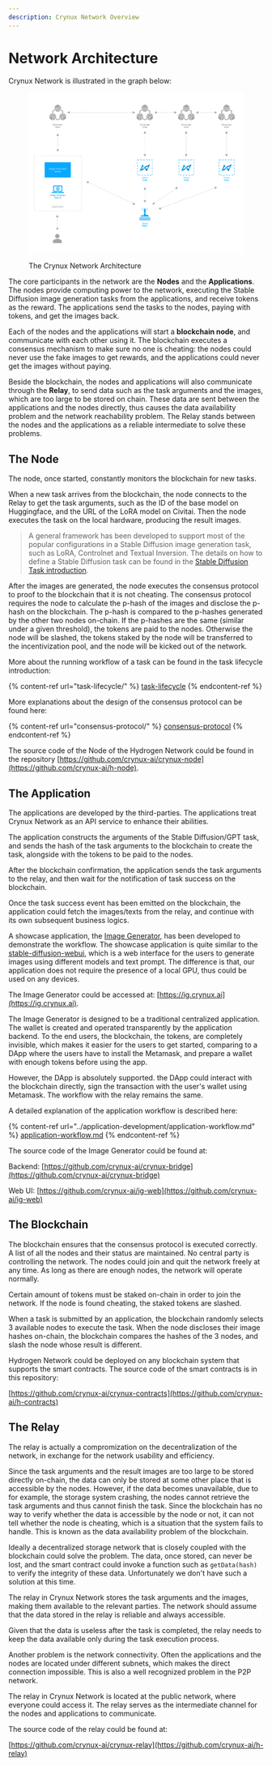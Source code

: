 ```yaml
---
description: Crynux Network Overview
---
```


# Network Architecture

Crynux Network is illustrated in the graph below:

<figure><img src="../.gitbook/assets/hydrogen-architecture.png" alt=""><figcaption><p>The Crynux Network Architecture</p></figcaption></figure>

The core participants in the network are the **Nodes** and the **Applications**. The nodes provide computing power to the network, executing the Stable Diffusion image generation tasks from the applications, and receive tokens as the reward. The applications send the tasks to the nodes, paying with tokens, and get the images back.

Each of the nodes and the applications will start a **blockchain node**, and communicate with each other using it. The blockchain executes a consensus mechanism to make sure no one is cheating: the nodes could never use the fake images to get rewards, and the applications could never get the images without paying.

Beside the blockchain, the nodes and applications will also communicate through the **Relay**, to send data such as the task arguments and the images, which are too large to be stored on chain. These data are sent between the applications and the nodes directly, thus causes the data availability problem and the network reachability problem. The Relay stands between the nodes and the applications as a reliable intermediate to solve these problems.

## The Node

The node, once started, constantly monitors the blockchain for new tasks.

When a new task arrives from the blockchain, the node connects to the Relay to get the task arguments, such as the ID of the base model on Huggingface, and the URL of the LoRA model on Civitai. Then the node executes the task on the local hardware, producing the result images.

> A general framework has been developed to support most of the popular configurations in a Stable Diffusion image generation task, such as LoRA, Controlnet and Textual Inversion. The details on how to define a Stable Diffusion task can be found in the [Stable Diffusion Task introduction](../application-development/execute-tasks/text-to-image-task.md).

After the images are generated, the node executes the consensus protocol to proof to the blockchain that it is not cheating. The consensus protocol requires the node to calculate the p-hash of the images and disclose the p-hash on the blockchain. The p-hash is compared to the p-hashes generated by the other two nodes on-chain. If the p-hashes are the same (similar under a given threshold), the tokens are paid to the nodes. Otherwise the node will be slashed, the tokens staked by the node will be transferred to the incentivization pool, and the node will be kicked out of the network.

More about the running workflow of a task can be found in the task lifecycle introduction:

{% content-ref url="task-lifecycle/" %}
[task-lifecycle](task-lifecycle/)
{% endcontent-ref %}

More explanations about the design of the consensus protocol can be found here:

{% content-ref url="consensus-protocol/" %}
[consensus-protocol](consensus-protocol/)
{% endcontent-ref %}

The source code of the Node of the Hydrogen Network could be found in the repository [https://github.com/crynux-ai/crynux-node](https://github.com/crynux-ai/h-node).

## The Application

The applications are developed by the third-parties. The applications treat Crynux Network as an API service to enhance their abilities.&#x20;

The application constructs the arguments of the Stable Diffusion/GPT task, and sends the hash of the task arguments to the blockchain to create the task, alongside with the tokens to be paid to the nodes.

After the blockchain confirmation, the application sends the task arguments to the relay, and then wait for the notification of task success on the blockchain.

Once the task success event has been emitted on the blockchain, the application could fetch the images/texts from the relay, and continue with its own subsequent business logics.

A showcase application, the [Image Generator](https://ig.crynux.ai), has been developed to demonstrate the workflow. The showcase application is quite similar to the [stable-diffusion-webui](https://github.com/AUTOMATIC1111/stable-diffusion-webui), which is a web interface for the users to generate images using different models and text prompt. The difference is that, our application does not require the presence of a local GPU, thus could be used on any devices.

The Image Generator could be accessed at: [https://ig.crynux.ai](https://ig.crynux.ai).

The Image Generator is designed to be a traditional centralized application. The wallet is created and operated transparently by the application backend. To the end users, the blockchain, the tokens, are completely invisible, which makes it easier for the users to get started, comparing to a DApp where the users have to install the Metamask, and prepare a wallet with enough tokens before using the app.

However, the DApp is absolutely supported. the DApp could interact with the blockchain directly, sign the transaction with the user's wallet using Metamask. The workflow with the relay remains the same.

A detailed explanation of the application workflow is described here:

{% content-ref url="../application-development/application-workflow.md" %}
[application-workflow.md](../application-development/application-workflow.md)
{% endcontent-ref %}

The source code of the Image Generator could be found at:

Backend: [https://github.com/crynux-ai/crynux-bridge](https://github.com/crynux-ai/crynux-bridge)

Web UI: [https://github.com/crynux-ai/ig-web](https://github.com/crynux-ai/ig-web)

## The Blockchain

The blockchain ensures that the consensus protocol is executed correctly. A list of all the nodes and their status are maintained. No central party is controlling the network. The nodes could join and quit the network freely at any time. As long as there are enough nodes, the network will operate normally.

Certain amount of tokens must be staked on-chain in order to join the network. If the node is found cheating, the staked tokens are slashed.

&#x20;When a task is submitted by an application, the blockchain randomly selects 3 available nodes to execute the task. When the node discloses their image hashes on-chain, the blockchain compares the hashes of the 3 nodes, and slash the node whose result is different.

Hydrogen Network could be deployed on any blockchain system that supports the smart contracts. The source code of the smart contracts is in this repository:

[https://github.com/crynux-ai/crynux-contracts](https://github.com/crynux-ai/h-contracts)

## The Relay

The relay is actually a compromization on the decentralization of the network, in exchange for the network usability and efficiency.

Since the task arguments and the result images are too large to be stored directly on-chain, the data can only be stored at some other place that is accessible by the nodes. However, if the data becomes unavailable, due to for example, the storage system crashing, the nodes cannot retrieve the task arguments and thus cannot finish the task. Since the blockchain has no way to verify whether the data is accessible by the node or not, it can not tell whether the node is cheating, which is a situation that the system fails to handle. This is known as the data availability problem of the blockchain.

Ideally a decentralized storage network that is closely coupled with the blockchain could solve the problem. The data, once stored, can never be lost, and the smart contract could invoke a function such as `getData(hash)` to verify the integrity of these data. Unfortunately we don't have such a solution at this time.

The relay in Crynux Network stores the task arguments and the images, making them available to the relevant parties. The network should assume that the data stored in the relay is reliable and always accessible.

Given that the data is useless after the task is completed, the relay needs to keep the data available only during the task execution process.

Another problem is the network connectivity. Often the applications and the nodes are located under different subnets, which makes the direct connection impossible. This is also a well recognized problem in the P2P network.

The relay in Crynux Network is located at the public network, where everyone could access it. The relay serves as the intermediate channel for the nodes and applications to communicate.

The source code of the relay could be found at:

[https://github.com/crynux-ai/crynux-relay](https://github.com/crynux-ai/h-relay)

